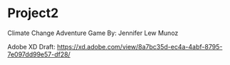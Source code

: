 # Project2
Climate Change Adventure Game
By: Jennifer Lew Munoz

Adobe XD Draft: https://xd.adobe.com/view/8a7bc35d-ec4a-4abf-8795-7e097dd99e57-df28/
